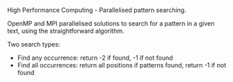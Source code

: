 High Performance Computing - Parallelised pattern searching.

OpenMP and MPI parallelised solutions to search for a pattern in a given text, using the straightforward algorithm.

Two search types: 
 - Find any occurrence: return -2 if found, -1 if not found
 - Find all occurrences: return all positions if patterns found, return -1 if not found

